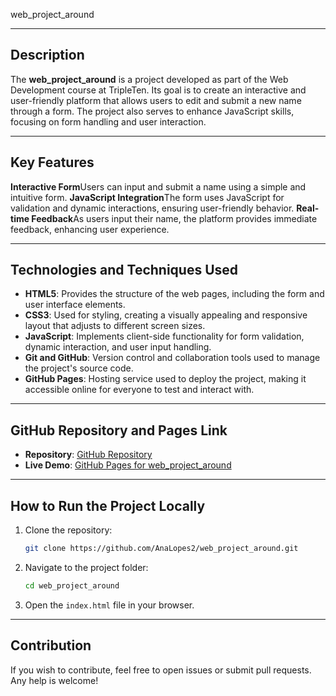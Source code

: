 web_project_around

---

## Description

The **web_project_around** is a project developed as part of the Web Development course at TripleTen. Its goal is to create an interactive and user-friendly platform that allows users to edit and submit a new name through a form. The project also serves to enhance JavaScript skills, focusing on form handling and user interaction.

---

## Key Features

**Interactive Form**Users can input and submit a name using a simple and intuitive form.
**JavaScript Integration**The form uses JavaScript for validation and dynamic interactions, ensuring user-friendly behavior.
**Real-time Feedback**As users input their name, the platform provides immediate feedback, enhancing user experience.

---

## Technologies and Techniques Used

- **HTML5**: Provides the structure of the web pages, including the form and user interface elements.
- **CSS3**: Used for styling, creating a visually appealing and responsive layout that adjusts to different screen sizes.
- **JavaScript**: Implements client-side functionality for form validation, dynamic interaction, and user input handling.
- **Git and GitHub**: Version control and collaboration tools used to manage the project's source code.
- **GitHub Pages**: Hosting service used to deploy the project, making it accessible online for everyone to test and interact with.

---

## GitHub Repository and Pages Link

- **Repository**: [GitHub Repository](https://github.com/AnaLopes2/web_project_around)
- **Live Demo**: [GitHub Pages for web_project_around](https://analopes2.github.io/web_project_around/)

---

## How to Run the Project Locally

1. Clone the repository:
   ```bash
   git clone https://github.com/AnaLopes2/web_project_around.git
   ```
2. Navigate to the project folder:
   ```bash
   cd web_project_around
   ```
3. Open the `index.html` file in your browser.

---

## Contribution

If you wish to contribute, feel free to open issues or submit pull requests. Any help is welcome!

